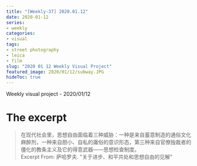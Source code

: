 ```yaml
---
title: "[Weekly-37] 2020.01.12"
date: 2020-01-12
series:
- weekly
categories:
- visual
tags:
- street photography
- leica
- film
slug: "2020 01 12 Weekly Visual Project"
featured_image: 2020/01/12/subway.JPG
hideToc: true
---
```


Weekly visual project - 2020/01/12
<!--more-->

# The excerpt
>在现代社会里，思想自由面临着三种威胁：一种是来自蓄意制造的通俗文化麻醉剂，一种来自胆小、自私的庸俗的意识形态，第三种来自官僚独裁者的僵化的教条主义及它的得意武器——思想检查制度。   
Excerpt From: 萨哈罗夫. "关于进步、和平共处和思想自由的见解"